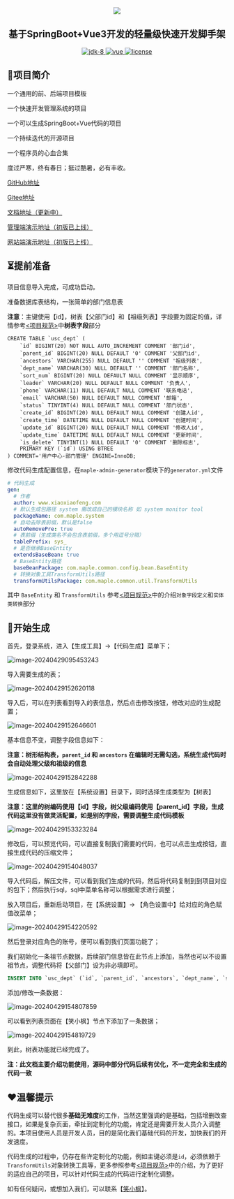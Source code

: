 <div align="center">
	<img src="https://image.xiaoxiaofeng.site/blog/2024/04/15/xxf-20240415111508.svg?xxfjava">
    <h2>
        基于SpringBoot+Vue3开发的轻量级快速开发脚手架
    </h3>
	<p align="center">
        <a target="_blank" href="https://www.oracle.com/java/technologies/javase/javase-jdk8-downloads.html">
            <img src="https://image.xiaoxiaofeng.site/blog/2024/04/17/xxf-20240417134430.png?xxfjava" alt="jdk-8" />
        </a>
		<a href="https://v3.vuejs.org/" target="_blank">
			<img src="https://image.xiaoxiaofeng.site/blog/2024/04/17/xxf-20240417134539.png?xxfjava" alt="vue">
		</a>
		<a href="https://gitee.com/lyt-top/vue-next-admin/blob/master/LICENSE" target="_blank">
		  <img src="https://image.xiaoxiaofeng.site/blog/2024/04/17/xxf-20240417134340.png?xxfjava" alt="license">
		</a>
	</p>
</div>

## 🍁项目简介

一个通用的前、后端项目模板

一个快速开发管理系统的项目

一个可以生成SpringBoot+Vue代码的项目

一个持续迭代的开源项目

一个程序员的心血合集

度过严寒，终有春日；挺过酷暑，必有丰收。

[GitHub地址](https://github.com/hack-feng/maple-boot/)

[Gitee地址](https://gitee.com/hack-feng/maple-boot)

[文档地址（更新中）](https://www.xiaoxiaofeng.com/category/49)

[管理端演示地址（初版已上线）](https://maple.xiaoxiaofeng.com/)

[网站端演示地址（初版已上线）](https://maple-boot.xiaoxiaofeng.com/)

## ⏳提前准备

项目信息导入完成，可成功启动。

准备数据库表结构，一张简单的部门信息表

**注意**：主键使用【id】，树表【父部门id】和【祖级列表】字段要为固定的值，详情参考[<项目规范>](https://www.xiaoxiaofeng.com/article/1067)中**树表字段**部分

~~~mysql
CREATE TABLE `usc_dept` (
	`id` BIGINT(20) NOT NULL AUTO_INCREMENT COMMENT '部门id',
	`parent_id` BIGINT(20) NULL DEFAULT '0' COMMENT '父部门id',
	`ancestors` VARCHAR(255) NULL DEFAULT '' COMMENT '祖级列表',
	`dept_name` VARCHAR(30) NULL DEFAULT '' COMMENT '部门名称',
	`sort_num` BIGINT(20) NULL DEFAULT NULL COMMENT '显示顺序',
	`leader` VARCHAR(20) NULL DEFAULT NULL COMMENT '负责人',
	`phone` VARCHAR(11) NULL DEFAULT NULL COMMENT '联系电话',
	`email` VARCHAR(50) NULL DEFAULT NULL COMMENT '邮箱',
	`status` TINYINT(4) NULL DEFAULT NULL COMMENT '部门状态',
	`create_id` BIGINT(20) NULL DEFAULT NULL COMMENT '创建人id',
	`create_time` DATETIME NULL DEFAULT NULL COMMENT '创建时间',
	`update_id` BIGINT(20) NULL DEFAULT NULL COMMENT '修改人id',
	`update_time` DATETIME NULL DEFAULT NULL COMMENT '更新时间',
	`is_delete` TINYINT(1) NULL DEFAULT '0' COMMENT '删除标志',
	PRIMARY KEY (`id`) USING BTREE
) COMMENT='用户中心-部门管理' ENGINE=InnoDB;
~~~

修改代码生成配置信息，在`maple-admin-generator`模块下的`generator.yml`文件

~~~yml
# 代码生成
gen:
  # 作者
  author: www.xiaoxiaofeng.com
  # 默认生成包路径 system 需改成自己的模块名称 如 system monitor tool
  packageName: com.maple.system
  # 自动去除表前缀，默认是false
  autoRemovePre: true
  # 表前缀（生成类名不会包含表前缀，多个用逗号分隔）
  tablePrefix: sys_
  # 是否继承BaseEntity
  extendsBaseBean: true
  # BaseEntity路径
  baseBeanPackage: com.maple.common.config.bean.BaseEntity
  # 转换对象工具TransformUtils路径
  transformUtilsPackage: com.maple.common.util.TransformUtils
~~~

其中 `BaseEntity` 和 `TransformUtils` 参考[<项目规范>](https://www.xiaoxiaofeng.com/article/1067)中的介绍`对象字段定义`和`实体类转换`部分

## 🚀开始生成

首先，登录系统，进入【生成工具】->【代码生成】菜单下；

![image-20240429095453243](https://image.xiaoxiaofeng.site/blog/2024/04/29/xxf-20240429095453.png?xxfjava)

导入需要生成的表；

![image-20240429152620118](https://image.xiaoxiaofeng.site/blog/2024/04/29/xxf-20240429152620.png?xxfjava)

导入后，可以在列表看到导入的表信息，然后点击修改按钮，修改对应的生成配置；

![image-20240429152646601](https://image.xiaoxiaofeng.site/blog/2024/04/29/xxf-20240429152646.png?xxfjava)

基本信息不变，调整字段信息如下：

**注意：树形结构表，`parent_id` 和 `ancestors` 在编辑时无需勾选，系统生成代码时会自动处理父级和祖级的信息**

![image-20240429152842288](https://image.xiaoxiaofeng.site/blog/2024/04/29/xxf-20240429152842.png?xxfjava)

生成信息如下，这里放在【系统设置】目录下，同时选择生成类型为【树表】

**注意：这里的树编码使用【id】字段，树父级编码使用【parent_id】字段，生成代码这里没有做灵活配置，如是别的字段，需要调整生成代码模板**

![image-20240429153323284](https://image.xiaoxiaofeng.site/blog/2024/04/29/xxf-20240429153323.png?xxfjava)

修改后，可以预览代码，可以直接复制我们需要的代码，也可以点击生成按钮，直接生成代码的压缩文件；

![image-20240429154048037](https://image.xiaoxiaofeng.site/blog/2024/04/29/xxf-20240429154048.png?xxfjava)

导入代码后，解压文件，可以看到我们生成的代码，然后将代码复制到到项目对应的包下；然后执行sql，sql中菜单名称可以根据需求进行调整；

放入项目后，重新启动项目，在【系统设置】-> 【角色设置中】给对应的角色赋值改菜单；

![image-20240429154220592](https://image.xiaoxiaofeng.site/blog/2024/04/29/xxf-20240429154220.png?xxfjava)

然后登录对应角色的账号，便可以看到我们页面功能了；

我们初始化一条祖节点数据，后续部门信息皆在此节点上添加，当然也可以不设置祖节点，调整代码将【父部门】设为非必填即可。

~~~sql
INSERT INTO `usc_dept` (`id`, `parent_id`, `ancestors`, `dept_name`, `sort_num`, `leader`, `phone`, `email`, `status`, `create_id`, `create_time`, `update_id`, `update_time`, `is_delete`) VALUES (1, 0, '[]', '笑小枫', 0, '笑小枫', '18300000000', '1150640979@qq.com', 1, NULL, NOW(), NULL, NOW(), 0);
~~~

添加/修改一条数据：

![image-20240429154807859](https://image.xiaoxiaofeng.site/blog/2024/04/29/xxf-20240429154807.png?xxfjava)

可以看到列表页面在【笑小枫】节点下添加了一条数据；

![image-20240429154819729](https://image.xiaoxiaofeng.site/blog/2024/04/29/xxf-20240429154819.png?xxfjava)

到此，树表功能就已经完成了。

**注：此文档主要介绍功能使用，源码中部分代码后续有优化，不一定完全和生成的代码一致**

## ❤温馨提示

代码生成可以替代很多**基础无难度**的工作，当然这里强调的是基础，包括增删改查接口，如果是复杂页面，牵扯到定制化的功能，肯定还是需要开发人员介入调整的。本项目使用人员是开发人员，目的是简化我们基础代码的开发，加快我们的开发速度。

代码生成的过程中，仍存在些许定制化的功能，例如主键必须是`id`，必须依赖于`TransformUtils`对象转换工具等，更多参照参考[<项目规范>](https://www.xiaoxiaofeng.com/article/1067)中的介绍，为了更好的适应自己的项目，可以针对代码生成的代码进行定制化调整。

如有任何疑问，或想加入我们，可以联系【[笑小枫](https://www.xiaoxiaofeng.com/author)】。



